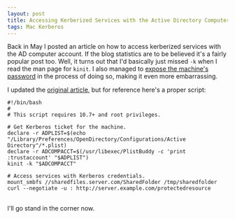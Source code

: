 ```yaml
---
layout: post
title: Accessing Kerberized Services with the Active Directory Computer Account
tags: Mac Kerberos
---
```


Back in May I posted an article on how to access kerberized services with the AD computer account. If the blog statistics are to be believed it's a fairly popular post too. Well, it turns out that I'd basically just missed `-k` when I read the man page for `kinit`. I also managed to [expose the machine's password](/2013/09/13/irony-is-a-b.html) in the process of doing so, making it even more embarrassing.

I updated the [original article](/2013/05/22/accessing-kerberized-services-with-ad-computer-acct.html), but for reference here's a proper script:

<pre><code class="prettyprint lang-sh">#!/bin/bash
#
# This script requires 10.7+ and root privileges.

# Get Kerberos ticket for the machine.
declare -r ADPLIST=$(echo "/Library/Preferences/OpenDirectory/Configurations/Active Directory"/*.plist)
declare -r ADCOMPACCT=$(/usr/libexec/PlistBuddy -c 'print :trustaccount' "$ADPLIST")
kinit -k "$ADCOMPACCT"

# Access services with Kerberos credentials.
mount_smbfs //sharedfiles.server.com/SharedFolder /tmp/sharedfolder
curl --negotiate -u : http://server.example.com/protectedresource
</code>
</pre>

I'll go stand in the corner now.
